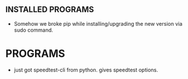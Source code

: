 INSTALLED PROGRAMS
----------------------

- Somehow we broke pip while installing/upgrading the new version via sudo command. 


PROGRAMS
============

- just got speedtest-cli from python. gives speedtest options.
